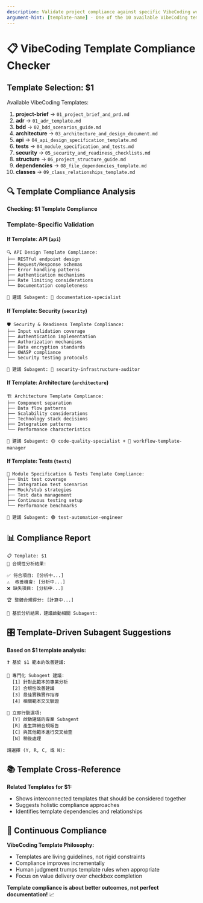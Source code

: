 ```yaml
---
description: Validate project compliance against specific VibeCoding workflow templates
argument-hint: [template-name] - One of the 10 available VibeCoding templates
---
```


# 📋 VibeCoding Template Compliance Checker

## Template Selection: $1

Available VibeCoding Templates:
1. **project-brief** → `01_project_brief_and_prd.md`
2. **adr** → `01_adr_template.md`
3. **bdd** → `02_bdd_scenarios_guide.md`
4. **architecture** → `03_architecture_and_design_document.md`
5. **api** → `04_api_design_specification_template.md`
6. **tests** → `04_module_specification_and_tests.md`
7. **security** → `05_security_and_readiness_checklists.md`
8. **structure** → `06_project_structure_guide.md`
9. **dependencies** → `08_file_dependencies_template.md`
10. **classes** → `09_class_relationships_template.md`

## 🔍 Template Compliance Analysis

**Checking: $1 Template Compliance**

### Template-Specific Validation

#### **If Template: API (`api`)**
```
🔍 API Design Template Compliance:
├── RESTful endpoint design
├── Request/Response schemas
├── Error handling patterns
├── Authentication mechanisms
├── Rate limiting considerations
└── Documentation completeness

🎯 建議 Subagent: 📝 documentation-specialist
```

#### **If Template: Security (`security`)**
```
🛡️ Security & Readiness Template Compliance:
├── Input validation coverage
├── Authentication implementation
├── Authorization mechanisms
├── Data encryption standards
├── OWASP compliance
└── Security testing protocols

🎯 建議 Subagent: 🔴 security-infrastructure-auditor
```

#### **If Template: Architecture (`architecture`)**
```
🏗️ Architecture Template Compliance:
├── Component separation
├── Data flow patterns
├── Scalability considerations
├── Technology stack decisions
├── Integration patterns
└── Performance characteristics

🎯 建議 Subagent: 🟡 code-quality-specialist + 🎯 workflow-template-manager
```

#### **If Template: Tests (`tests`)**
```
🧪 Module Specification & Tests Template Compliance:
├── Unit test coverage
├── Integration test scenarios
├── Mock/stub strategies
├── Test data management
├── Continuous testing setup
└── Performance benchmarks

🎯 建議 Subagent: 🟢 test-automation-engineer
```

## 📊 Compliance Report

```
📋 Template: $1
🎯 合規性分析結果:

✅ 符合項目: [分析中...]
⚠️  改善機會: [分析中...]
❌ 缺失項目: [分析中...]

🏆 整體合規得分: [計算中...]

🤖 基於分析結果，建議啟動相關 Subagent:
```

## 🎛️ Template-Driven Subagent Suggestions

**Based on $1 template analysis:**

```
❓ 基於 $1 範本的改善建議:

🔧 專門化 Subagent 建議:
  [1] 針對此範本的專業分析
  [2] 合規性改善建議
  [3] 最佳實務實作指導
  [4] 相關範本交叉驗證

🎯 立即行動選項:
  [Y] 啟動建議的專業 Subagent
  [R] 產生詳細合規報告
  [C] 與其他範本進行交叉檢查
  [N] 稍後處理

請選擇 (Y, R, C, 或 N):
```

## 📚 Template Cross-Reference

**Related Templates for $1:**
- Shows interconnected templates that should be considered together
- Suggests holistic compliance approaches
- Identifies template dependencies and relationships

## 🚀 Continuous Compliance

**VibeCoding Template Philosophy:**
- Templates are living guidelines, not rigid constraints
- Compliance improves incrementally
- Human judgment trumps template rules when appropriate
- Focus on value delivery over checkbox completion

**Template compliance is about better outcomes, not perfect documentation!** 📈